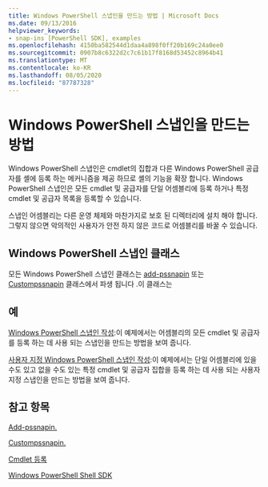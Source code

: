 ```yaml
---
title: Windows PowerShell 스냅인을 만드는 방법 | Microsoft Docs
ms.date: 09/13/2016
helpviewer_keywords:
- snap-ins [PowerShell SDK], examples
ms.openlocfilehash: 4150ba582544d1daa4a898f0ff20b169c24a0ee0
ms.sourcegitcommit: 0907b8c6322d2c7c61b17f8168d53452c8964b41
ms.translationtype: MT
ms.contentlocale: ko-KR
ms.lasthandoff: 08/05/2020
ms.locfileid: "87787328"
---
```

# <a name="how-to-create-a-windows-powershell-snap-in"></a>Windows PowerShell 스냅인을 만드는 방법

Windows PowerShell 스냅인은 cmdlet의 집합과 다른 Windows PowerShell 공급자를 셸에 등록 하는 메커니즘을 제공 하므로 셸의 기능을 확장 합니다. Windows PowerShell 스냅인은 모든 cmdlet 및 공급자를 단일 어셈블리에 등록 하거나 특정 cmdlet 및 공급자 목록을 등록할 수 있습니다.

스냅인 어셈블리는 다른 운영 체제와 마찬가지로 보호 된 디렉터리에 설치 해야 합니다. 그렇지 않으면 악의적인 사용자가 안전 하지 않은 코드로 어셈블리를 바꿀 수 있습니다.

## <a name="windows-powershell-snap-in-classes"></a>Windows PowerShell 스냅인 클래스

모든 Windows PowerShell 스냅인 클래스는 [add-pssnapin](/dotnet/api/System.Management.Automation.PSSnapIn) 또는 [Custompssnapin](/dotnet/api/System.Management.Automation.CustomPSSnapIn) 클래스에서 파생 됩니다 .이 클래스는

## <a name="examples"></a>예

[Windows PowerShell 스냅인 작성](./writing-a-windows-powershell-snap-in.md):이 예제에서는 어셈블리의 모든 cmdlet 및 공급자를 등록 하는 데 사용 되는 스냅인을 만드는 방법을 보여 줍니다.

[사용자 지정 Windows PowerShell 스냅인 작성](./writing-a-custom-windows-powershell-snap-in.md):이 예제에서는 단일 어셈블리에 있을 수도 있고 없을 수도 있는 특정 cmdlet 및 공급자 집합을 등록 하는 데 사용 되는 사용자 지정 스냅인을 만드는 방법을 보여 줍니다.

## <a name="see-also"></a>참고 항목

[Add-pssnapin.](/dotnet/api/System.Management.Automation.PSSnapIn)

[Custompssnapin.](/dotnet/api/System.Management.Automation.CustomPSSnapIn)

[Cmdlet 등록](./registering-cmdlets.md)

[Windows PowerShell Shell SDK](../windows-powershell-reference.md)
